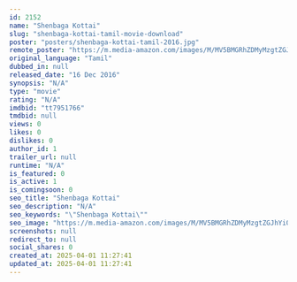 ```yaml
---
id: 2152
name: "Shenbaga Kottai"
slug: "shenbaga-kottai-tamil-movie-download"
poster: "posters/shenbaga-kottai-tamil-2016.jpg"
remote_poster: "https://m.media-amazon.com/images/M/MV5BMGRhZDMyMzgtZGJhYi00MzYxLWFiNmYtYmYwZDJkMzMzYmQzXkEyXkFqcGdeQXVyMzYxOTQ3MDg@._V1_SX300.jpg"
original_language: "Tamil"
dubbed_in: null
released_date: "16 Dec 2016"
synopsis: "N/A"
type: "movie"
rating: "N/A"
imdbid: "tt7951766"
tmdbid: null
views: 0
likes: 0
dislikes: 0
author_id: 1
trailer_url: null
runtime: "N/A"
is_featured: 0
is_active: 1
is_comingsoon: 0
seo_title: "Shenbaga Kottai"
seo_description: "N/A"
seo_keywords: "\"Shenbaga Kottai\""
seo_image: "https://m.media-amazon.com/images/M/MV5BMGRhZDMyMzgtZGJhYi00MzYxLWFiNmYtYmYwZDJkMzMzYmQzXkEyXkFqcGdeQXVyMzYxOTQ3MDg@._V1_SX300.jpg"
screenshots: null
redirect_to: null
social_shares: 0
created_at: 2025-04-01 11:27:41
updated_at: 2025-04-01 11:27:41
---
```


